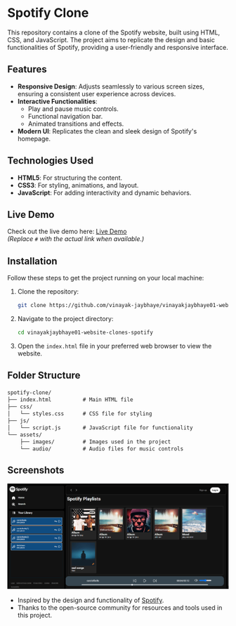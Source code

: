 # Spotify Clone

This repository contains a clone of the Spotify website, built using HTML, CSS, and JavaScript. The project aims to replicate the design and basic functionalities of Spotify, providing a user-friendly and responsive interface.

## Features

- **Responsive Design**: Adjusts seamlessly to various screen sizes, ensuring a consistent user experience across devices.
- **Interactive Functionalities**:
  - Play and pause music controls.
  - Functional navigation bar.
  - Animated transitions and effects.
- **Modern UI**: Replicates the clean and sleek design of Spotify's homepage.

## Technologies Used

- **HTML5**: For structuring the content.
- **CSS3**: For styling, animations, and layout.
- **JavaScript**: For adding interactivity and dynamic behaviors.

## Live Demo

Check out the live demo here: [Live Demo](#)  
*(Replace `#` with the actual link when available.)*

## Installation

Follow these steps to get the project running on your local machine:

1. Clone the repository:
   ```bash
   git clone https://github.com/vinayak-jaybhaye/vinayakjaybhaye01-website-clones-spotify.git
   ```

2. Navigate to the project directory:
   ```bash
   cd vinayakjaybhaye01-website-clones-spotify
   ```

3. Open the `index.html` file in your preferred web browser to view the website.

## Folder Structure

```
spotify-clone/
├── index.html          # Main HTML file
├── css/
│   └── styles.css      # CSS file for styling
├── js/
│   └── script.js       # JavaScript file for functionality
└── assets/
    ├── images/         # Images used in the project
    └── audio/          # Audio files for music controls
```

## Screenshots

![Spotify Clone Screenshot](https://github.com/vinayak-jaybhaye/vinayakjaybhaye01-website-clones-spotify/blob/main/assets/sc.png)  

- Inspired by the design and functionality of [Spotify](https://www.spotify.com).
- Thanks to the open-source community for resources and tools used in this project.
